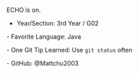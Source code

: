 ECHO is on.

- Year/Section: 3rd Year / G02

\- Favorite Language: Java

\- One Git Tip Learned: Use `git status` often

\- GitHub: @Mattchu2003



